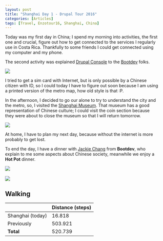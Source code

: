 ```yaml
---
layout: post
title: "Shanghai Day 1 - Drupal Tour 2016"
categories: [Articles]
tags: [Travel, Enzotour16, Shanghai, China]
---
```

Today was my first day in China; I spend my morning into activities, the first one and crucial, figure out how to get connected to the services I regularly use in Costa Rica. Thankfully to some friends I could get connected using my computer and my phone. 

The second activity was explained [Drupal Console](http://drupalconsole.com) to the [Bootdev](http://www.bootdev.com) folks.

<img style="margin-right: 20px;" src="{{site.url }}/assets/img/console_jackie_chang.jpg"/>

I tried to get a sim card with Internet, but is only possible by a Chinese citizen with ID, so I could today I have to figure out soon because I am using a printed version of the metro map, how old style is that :P.

In the afternoon, I decided to go our alone to try to understand the city and the metro, so, I visited the [Shanghai Museum](https://en.wikipedia.org/wiki/Shanghai_Museum). That museum has a good representation of Chinese culture; I could visit the coin section because they were about to close the museum so that I will return tomorrow.

<img style="margin-right: 20px;" src="{{site.url }}/assets/img/shanghai_museum.jpg"/>

At home, I have to plan my next day, because without the internet is more probably to get lost.

To end the day, I have a dinner with [Jackie Chang](https://chankongching.wordpress.com/) from **Bootdev**, who explain to me some aspects about Chinese society, meanwhile we enjoy a **Hot Pot** dinner.

<img style="margin-right: 20px;" src="{{site.url }}/assets/img/jackie-chang.jpg"/>
<br/><br/>
<img style="margin-right: 20px;" src="{{site.url }}/assets/img/jackie-hot-pot.jpg"/>

## Walking
|  | Distance (steps) |
|---|---|
| Shanghai (today) |  16.818 |
| Previously  | 503.921 |
| **Total**  | 520.739 | 